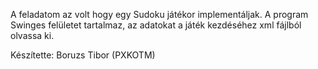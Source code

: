 A feladatom az volt hogy egy Sudoku játékor implementáljak. A program Swinges felületet tartalmaz, az adatokat a játék kezdéséhez xml fájlból olvassa ki.

Készítette: Boruzs Tibor (PXKOTM)

